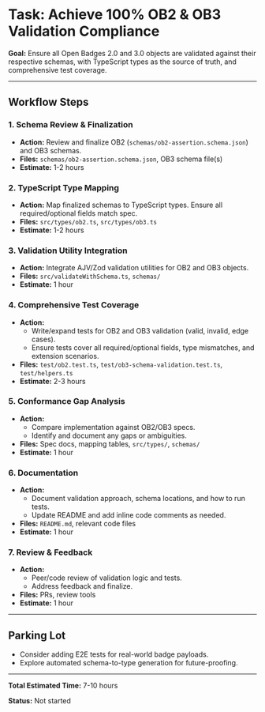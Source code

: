 # Task: Achieve 100% OB2 & OB3 Validation Compliance

**Goal:** Ensure all Open Badges 2.0 and 3.0 objects are validated against their respective schemas, with TypeScript types as the source of truth, and comprehensive test coverage.

---

## Workflow Steps

### 1. Schema Review & Finalization

- **Action:** Review and finalize OB2 (`schemas/ob2-assertion.schema.json`) and OB3 schemas.
- **Files:** `schemas/ob2-assertion.schema.json`, OB3 schema file(s)
- **Estimate:** 1-2 hours

### 2. TypeScript Type Mapping

- **Action:** Map finalized schemas to TypeScript types. Ensure all required/optional fields match spec.
- **Files:** `src/types/ob2.ts`, `src/types/ob3.ts`
- **Estimate:** 1-2 hours

### 3. Validation Utility Integration

- **Action:** Integrate AJV/Zod validation utilities for OB2 and OB3 objects.
- **Files:** `src/validateWithSchema.ts`, `schemas/`
- **Estimate:** 1 hour

### 4. Comprehensive Test Coverage

- **Action:**
  - Write/expand tests for OB2 and OB3 validation (valid, invalid, edge cases).
  - Ensure tests cover all required/optional fields, type mismatches, and extension scenarios.
- **Files:** `test/ob2.test.ts`, `test/ob3-schema-validation.test.ts`, `test/helpers.ts`
- **Estimate:** 2-3 hours

### 5. Conformance Gap Analysis

- **Action:**
  - Compare implementation against OB2/OB3 specs.
  - Identify and document any gaps or ambiguities.
- **Files:** Spec docs, mapping tables, `src/types/`, `schemas/`
- **Estimate:** 1 hour

### 6. Documentation

- **Action:**
  - Document validation approach, schema locations, and how to run tests.
  - Update README and add inline code comments as needed.
- **Files:** `README.md`, relevant code files
- **Estimate:** 1 hour

### 7. Review & Feedback

- **Action:**
  - Peer/code review of validation logic and tests.
  - Address feedback and finalize.
- **Files:** PRs, review tools
- **Estimate:** 1 hour

---

## Parking Lot

- Consider adding E2E tests for real-world badge payloads.
- Explore automated schema-to-type generation for future-proofing.

---

**Total Estimated Time:** 7-10 hours

**Status:** Not started
